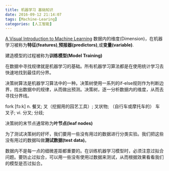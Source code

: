 ```yaml
---
title: 机器学习 基础知识
date: 2016-09-12 21:14:07
tags: [Machine-Learing]
categories: [人工智能]
---
```

[A Visual Introduction to Machine Learning](http://www.r2d3.us/)
数据内的维度(Dimension)，在机器学习被称为**特征(features)**,**预报器(predictors)**,或**变量(variable)**.

建造模型的过程被称为**训练模型(Model Training)**

在数据中寻找规律就是机器学习的基础。所有机器学习算法都是在使用统计学习去快速地找到最佳的分界。

决策树算法是机器学习算法中的一种。决策树使用一系列的if-else规则作为判断边界，找出数据中的规律，从而做出预测。决策树，逐一分析数据内的维度，从而去寻找分界线。

fork [fɔ:k]
n.  餐叉; 叉（挖掘用的园艺工具）; 叉状物; （自行车或摩托车的） 车叉子;
vi. 分叉; 分歧;

决策树的末节点通常称为**叶节点(leaf nodes)**

为了测试决策树的好坏，我们要用一些没有用过的数据进行分类实验。我们把这些没有用过的数据叫做**测试数据(test data)**。

数据内不是每一点的细微差距都重要的。在训练机器学习模型时，必须注意过拟合问题。要防止过拟合，可以用一些没有使用过数据来测试，从而根据效果看看我们的模型是否过拟合。

